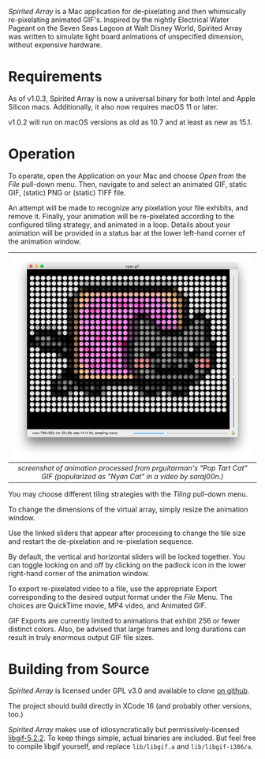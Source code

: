 _Spirited Array_ is a Mac application for de-pixelating and then whimsically re-pixelating animated GIF's. Inspired by the nightly Electrical Water Pageant on the Seven Seas Lagoon at Walt Disney World, Spirited Array was written to simulate light board animations of unspecified dimension, without expensive hardware.

# Requirements

As of v1.0.3, Spirited Array is now a universal binary for both Intel and Apple Silicon macs. Additionally, it also now requires macOS 11 or later.

v1.0.2 will run on macOS versions as old as 10.7 and at least as new as 15.1.

# Operation

To operate, open the Application on your Mac and choose _Open_ from the _File_ pull-down menu. Then, navigate to and select an animated GIF, static GIF, (static) PNG or (static) TIFF file.

An attempt will be made to recognize any pixelation your file exhibits, and remove it. Finally, your animation will be re-pixelated according to the configured tiling strategy, and animated in a loop. Details about your animation will be provided in a status bar at the lower left-hand corner of the animation window.

| ![](docs/animation_window.png) | 
|:--:| 
| _screenshot of animation processed from prguitarman's "Pop Tart Cat" GIF (popularized as "Nyan Cat" in a video by saraj00n.)_ |

You may choose different tiling strategies with the _Tiling_ pull-down menu.

To change the dimensions of the virtual array, simply resize the animation window.

Use the linked sliders that appear after processing to change the tile size and restart the de-pixelation and re-pixelation sequence.

By default, the vertical and horizontal sliders will be locked together. You can toggle locking on and off by clicking on the padlock icon in the lower right-hand corner of the animation window.

To export re-pixelated video to a file, use the appropriate Export corresponding to the desired output format under the _File_ Menu. The choices are QuickTime movie, MP4 video, and Animated GIF.

GIF Exports are currently limited to animations that exhibit 256 or fewer distinct colors. Also, be advised that large frames and long durations can result in truly enormous output GIF file sizes.

# Building from Source

_Spirited Array_ is licensed under GPL v3.0 and available to clone [on github](https://github.com/dhorlick/spirited_array).

The project should build directly in XCode 16 (and probably other versions, too.)

_Spirited Array_ makes use of idiosyncratically but permissively-licensed [libgif-5.2.2](https://sourceforge.net/projects/giflib/). To keep things simple, actual binaries are included. But feel free to compile libgif yourself, and replace `lib/libgif.a` and `lib/libgif-i386/a`.

